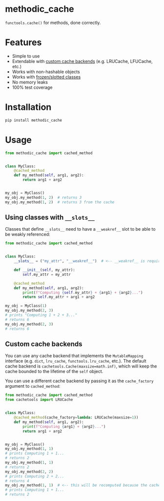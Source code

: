 # methodic_cache
`functools.cache()` for methods, done correctly.

# Features
* Simple to use
* Extendable with [custom cache backends](#custom-cache-backends) (e.g. LRUCache, LFUCache, etc.)
* Works with non-hashable objects
* Works with [frozen/slotted classes](#using-classes-with-__slots__)
* No memory leaks
* 100% test coverage

# Installation
```bash
pip install methodic_cache
```

# Usage
```python
from methodic_cache import cached_method


class MyClass:
    @cached_method
    def my_method(self, arg1, arg2):
        return arg1 + arg2


my_obj = MyClass()
my_obj.my_method(1, 2)  # returns 3
my_obj.my_method(1, 2)  # returns 3 from the cache
```


## Using classes with `__slots__`
Classes that define `__slots__` need to have a `__weakref__` slot to be able to be weakly referenced:

```python
from methodic_cache import cached_method


class MyClass:
    __slots__ = ("my_attr", "__weakref__")  # <-- __weakref__ is required

    def __init__(self, my_attr):
        self.my_attr = my_attr

    @cached_method
    def my_method(self, arg1, arg2):
        print(f"Computing {self.my_attr} + {arg1} + {arg2}...")
        return self.my_attr + arg1 + arg2

my_obj = MyClass(1)
my_obj.my_method(2, 3)
# prints "Computing 1 + 2 + 3..."
# returns 6
my_obj.my_method(2, 3)
# returns 6
```


## Custom cache backends
You can use any cache backend that implements the `MutableMapping` interface (e.g. `dict`, `lru_cache`, `functools.lru_cache`, etc.).
The default cache backend is `cachetools.Cache(maxsize=math.inf)`, which will keep the cache bounded to the lifetime of the `self` object.

You can use a different cache backend by passing it as the `cache_factory` argument to `cached_method`:

```python
from methodic_cache import cached_method
from cachetools import LRUCache


class MyClass:
    @cached_method(cache_factory=lambda: LRUCache(maxsize=1))
    def my_method(self, arg1, arg2):
        print(f"Computing {arg1} + {arg2}...")
        return arg1 + arg2


my_obj = MyClass()
my_obj.my_method(1, 1)
# prints Computing 1 + 1...
# returns 2
my_obj.my_method(1, 1)
# returns 2
my_obj.my_method(2, 2)
# prints Computing 2 + 2...
# returns 4
my_obj.my_method(1, 1)  # <-- this will be recomputed because the cache is full
# prints Computing 1 + 1...
# returns 2
```
